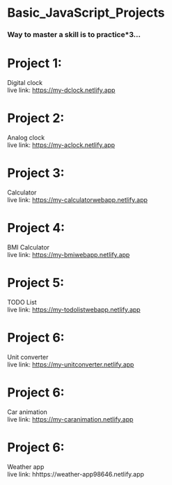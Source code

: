 # Basic_JavaScript_Projects
<h3>Way to master a skill is to practice*3...</h3>

# Project 1:<br> 
Digital clock<br>
live link: https://my-dclock.netlify.app

# Project 2:<br> 
Analog clock<br>
live link: https://my-aclock.netlify.app

# Project 3:<br> 
Calculator<br>
live link: https://my-calculatorwebapp.netlify.app


# Project 4:<br> 
BMI Calculator<br>
live link: https://my-bmiwebapp.netlify.app

# Project 5:<br> 
TODO List<br>
live link: https://my-todolistwebapp.netlify.app

# Project 6:<br>
Unit converter<br>
live link: https://my-unitconverter.netlify.app

# Project 6:<br>
Car animation<br>
live link: https://my-caranimation.netlify.app

# Project 6:<br>
Weather app<br>
live link: hhttps://weather-app98646.netlify.app